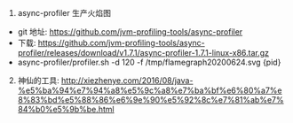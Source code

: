 1. async-profiler  生产火焰图
  - git 地址: https://github.com/jvm-profiling-tools/async-profiler
  - 下载: https://github.com/jvm-profiling-tools/async-profiler/releases/download/v1.7.1/async-profiler-1.7.1-linux-x86.tar.gz
  - async-profiler/profiler.sh -d 120 -f /tmp/flamegraph20200624.svg {pid}

2. 神仙的工具: 
http://xiezhenye.com/2016/08/java-%e5%ba%94%e7%94%a8%e5%9c%a8%e7%ba%bf%e6%80%a7%e8%83%bd%e5%88%86%e6%9e%90%e5%92%8c%e7%81%ab%e7%84%b0%e5%9b%be.html
